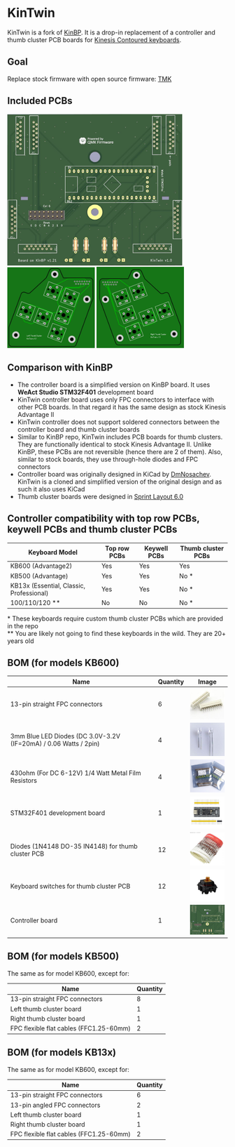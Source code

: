 # KinTwin
KinTwin is a fork of [KinBP](https://github.com/DmNosachev/KinBP). It is a drop-in replacement of a controller and thumb cluster PCB boards for [Kinesis Contoured keyboards](https://deskthority.net/wiki/Kinesis_Contoured).

## Goal
Replace stock firmware with open source firmware: [TMK](https://github.com/tmk/tmk_keyboard)

## Included PCBs

<img src="images/controller.jpg" width="400"/>
<img src="images/left-thumb.jpg" width="200"/>
<img src="images/right-thumb.jpg" width="200"/>

## Comparison with KinBP
- The controller board is a simplified version on KinBP board. It uses **WeAct Studio STM32F401** development board
- KinTwin controller board uses only FPC connectors to interface with other PCB boards. In that regard it has the same design as stock Kinesis Advantage II
- KinTwin controller does not support soldered connectors between the controller board and thumb cluster boards
- Similar to KinBP repo, KinTwin includes PCB boards for thumb clusters. They are functionally identical to stock Kinesis Advantage II. Unlike KinBP, these PCBs are not reversible (hence there are 2 of them). Also, similar to stock boards, they use through-hole diodes and FPC connectors
- Controller board was originally designed in KiCad by [DmNosachev](https://github.com/DmNosachev). KinTwin is a cloned and simplified version of the original design and as such it also uses KiCad
- Thumb cluster boards were designed in [Sprint Layout 6.0](https://www.electronic-software-shop.com/lng/en/electronic-software/sprint-layout-60.html?language=en)


## Controller compatibility with top row PCBs, keywell PCBs and thumb cluster PCBs

|Keyboard Model                             |Top row PCBs|Keywell PCBs|Thumb cluster PCBs|
|-------------------------------------------|------------|------------|------------------|
|KB600 (Advantage2)                         |Yes         |Yes         |Yes               |
|KB500 (Advantage)                          |Yes         |Yes         |No  *             |
|KB13x (Essential, Classic, Professional)   |Yes         |Yes         |No  *             |
|100/110/120 **                             |No          |No          |No  *             |

\* These keyboards require custom thumb cluster PCBs which are provided in the repo\
** You are likely not going to find these keyboards in the wild. They are 20+ years old


## BOM (for models KB600)

|Name                                                                |Quantity  |Image  |
|--------------------------------------------------------------------|----------|-------------------------------------------------|
|13-pin straight FPC connectors                                      |    6     |<img src="images/connectors.jpg" width="100"/>       |
|3mm Blue LED Diodes (DC 3.0V-3.2V (IF=20mA) / 0.06 Watts / 2pin)    |    4     |<img src="images/leds.jpg" width="100"/>             |
|430ohm (For DC 6-12V) 1/4 Watt Metal Film Resistors                 |    4     |<img src="images/resistors.jpg" width="100"/>        |
|STM32F401 development board                                         |    1     |<img src="images/development-board.jpg" width="100"/>|
|Diodes (1N4148 DO-35 IN4148) for thumb cluster PCB                  |    12    |<img src="images/diodes.jpg" width="100"/>           |
|Keyboard switches for thumb cluster PCB                             |    12    |<img src="images/switches.jpg" width="100"/>         |
|Controller board                                                    |    1     |<img src="images/controller.jpg" width="100" />      |

## BOM (for models KB500) 
The same as for model KB600, except for:

|Name                                     |Quantity |
|-----------------------------------------|---------|
|13-pin straight FPC connectors           |    8    | 
|Left thumb cluster board                 |    1    |
|Right thumb cluster board                |    1    |
|FPC flexible flat cables (FFC1.25-60mm)  |    2    | 

## BOM (for models KB13x)
The same as for model KB600, except for:

|Name                                    |Quantity  |
|----------------------------------------|----------|
|13-pin straight FPC connectors          |    6     | 
|13-pin angled FPC connectors            |    2     |
|Left thumb cluster board                |    1     |
|Right thumb cluster board               |    1     |
|FPC flexible flat cables (FFC1.25-60mm) |    2     | 